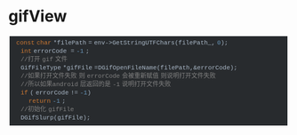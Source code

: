 # gifView
<div class="output_wrapper" id="output_wrapper_id" style="font-size: 16px; color: rgb(62, 62, 62); line-height: 1.6; word-spacing: 0px; letter-spacing: 0px; font-family: 'Helvetica Neue', Helvetica, 'Hiragino Sans GB', 'Microsoft YaHei', Arial, sans-serif;"><pre style="font-size: inherit; color: inherit; line-height: inherit; margin: 0px; padding: 0px;"><code class="hljs cpp" style="margin: 0px 2px; line-height: 15px; font-size: 11px; font-weight: normal; word-spacing: -3px; letter-spacing: 0px; font-family: Consolas, Inconsolata, Courier, monospace; border-radius: 0px; color: rgb(169, 183, 198); background: rgb(40, 43, 46); overflow-x: auto; padding: 0.5em; display: block !important; white-space: pre !important; word-wrap: normal !important; word-break: normal !important; overflow: auto !important;"> <span class="hljs-keyword" style="font-size: inherit; line-height: inherit; margin: 0px; padding: 0px; color: rgb(204, 120, 50); word-wrap: inherit !important; word-break: inherit !important;">const</span> <span class="hljs-keyword" style="font-size: inherit; line-height: inherit; margin: 0px; padding: 0px; color: rgb(204, 120, 50); word-wrap: inherit !important; word-break: inherit !important;">char</span> *filePath = env-&gt;GetStringUTFChars(filePath_, <span class="hljs-number" style="font-size: inherit; line-height: inherit; margin: 0px; padding: 0px; color: rgb(104, 151, 187); word-wrap: inherit !important; word-break: inherit !important;">0</span>);<br>    <span class="hljs-keyword" style="font-size: inherit; line-height: inherit; margin: 0px; padding: 0px; color: rgb(204, 120, 50); word-wrap: inherit !important; word-break: inherit !important;">int</span> errorCode  = <span class="hljs-number" style="font-size: inherit; line-height: inherit; margin: 0px; padding: 0px; color: rgb(104, 151, 187); word-wrap: inherit !important; word-break: inherit !important;">-1</span> ;<br>    <span class="hljs-comment" style="font-size: inherit; line-height: inherit; margin: 0px; padding: 0px; color: rgb(128, 128, 128); word-wrap: inherit !important; word-break: inherit !important;">//打开 gif 文件</span><br>    GifFileType *gifFile =DGifOpenFileName(filePath,&amp;errorCode);<br>    <span class="hljs-comment" style="font-size: inherit; line-height: inherit; margin: 0px; padding: 0px; color: rgb(128, 128, 128); word-wrap: inherit !important; word-break: inherit !important;">//如果打开文件失败 则 errorCode 会被重新赋值 则说明打开文件失败</span><br>    <span class="hljs-comment" style="font-size: inherit; line-height: inherit; margin: 0px; padding: 0px; color: rgb(128, 128, 128); word-wrap: inherit !important; word-break: inherit !important;">//所以如果android 层返回的是 -1 说明打开文件失败</span><br>    <span class="hljs-keyword" style="font-size: inherit; line-height: inherit; margin: 0px; padding: 0px; color: rgb(204, 120, 50); word-wrap: inherit !important; word-break: inherit !important;">if</span> ( errorCode != <span class="hljs-number" style="font-size: inherit; line-height: inherit; margin: 0px; padding: 0px; color: rgb(104, 151, 187); word-wrap: inherit !important; word-break: inherit !important;">-1</span>)<br>        <span class="hljs-keyword" style="font-size: inherit; line-height: inherit; margin: 0px; padding: 0px; color: rgb(204, 120, 50); word-wrap: inherit !important; word-break: inherit !important;">return</span> <span class="hljs-number" style="font-size: inherit; line-height: inherit; margin: 0px; padding: 0px; color: rgb(104, 151, 187); word-wrap: inherit !important; word-break: inherit !important;">-1</span> ;<br>    <span class="hljs-comment" style="font-size: inherit; line-height: inherit; margin: 0px; padding: 0px; color: rgb(128, 128, 128); word-wrap: inherit !important; word-break: inherit !important;">//初始化 gifFile</span><br>    DGifSlurp(gifFile);<br></code></pre></div>

